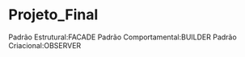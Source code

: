 # Projeto_Final
  Padrão Estrutural:FACADE
  Padrão Comportamental:BUILDER
  Padrão Criacional:OBSERVER

